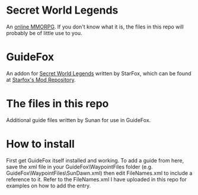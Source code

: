 # Secret World Legends

An [online MMORPG](https://www.secretworldlegends.com/). If you don't know what it is, the files in this repo will probably be of little use to you.

# GuideFox

An addon for [Secret World Legends](https://www.secretworldlegends.com/) written by StarFox, which can be found at [Starfox's Mod Repository](https://lomsglobal.com/threads/starfoxs-mod-repository.2517/).

# The files in this repo

Additional guide files written by Sunan for use in GuideFox.

# How to install

First get GuideFox itself installed and working.
To add a guide from here, save the xml file in your GuideFox\WaypointFiles folder (e.g. GuideFox\WaypointFiles\SunDawn.xml) then edit FileNames.xml to include a reference to it.
Refer to the FileNames.xml I have uploaded in this repo for examples on how to add the entry.
